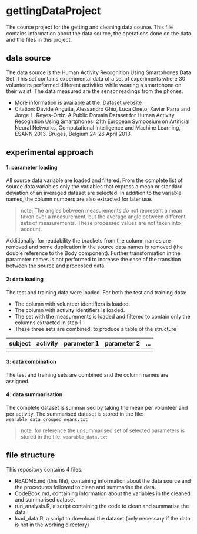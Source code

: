 # gettingDataProject
The course project for the getting and cleaning data course. This file contains information about the data source, the operations done on the data and the files in this project.

## data source

The data source is the Human Activity Recognition Using Smartphones Data Set. This set contains experimental data of a set of experiments where 30 volunteers performed different activities while wearing a smartphone on their waist. The data measured are the sensor readings from the phones. 
* More information is available at the: [Dataset website](http://archive.ics.uci.edu/ml/datasets/Human+Activity+Recognition+Using+Smartphones)
* Citation: Davide Anguita, Alessandro Ghio, Luca Oneto, Xavier Parra and Jorge L. Reyes-Ortiz. A Public Domain Dataset for Human Activity Recognition Using Smartphones. 21th European Symposium on Artificial Neural Networks, Computational Intelligence and Machine Learning, ESANN 2013. Bruges, Belgium 24-26 April 2013. 

## experimental approach

#### 1: parameter loading
All source data variable are loaded and filtered. From the complete list of source data variables only the variables that express a mean or standard deviation of an averaged dataset are selected. In addition to the variable names, the column numbers are also extracted for later use.

> note: The angles between measurements do not represent a mean taken over a measurement, but the average angle between different sets of measurements. These processed values are not taken into account.

Additionally, for readability the brackets from the column names are removed and some duplication in the source data names is removed (the double reference to the Body component). Further transformation in the parameter names is not performed to increase the ease of the transition between the source and processed data. 

#### 2: data loading
The test and training data were loaded. For both the test and training data:

*   The column with volunteer identifiers is loaded.
*   The column with activity identifiers is loaded.
*   The set with the measurements is loaded and filtered to contain only the columns extracted in step 1.
*   These three sets are combined, to produce a table of the structure

| subject | activity | parameter 1 | parameter 2 | ... |
|-----------|----------|-------------|-------------|-----|
|           |          |             |             |     |

#### 3: data combination
The test and training sets are combined and the column names are assigned.

#### 4: data summarisation
The complete dataset is summarised by taking the mean per volunteer and per activity. The summarised dataset is stored in the file: `wearable_data_grouped_means.txt`

> note: for reference the unsummarised set of selected parameters is stored in the file: `wearable_data.txt`

## file structure

This repository contains 4 files:
- README.md (this file), containing information about the data source and the procedures followed to clean and summarise the data.
- CodeBook.md, containing information about the variables in the cleaned and summarised dataset
- run_analysis.R, a script containing the code to clean and summarise the data
- load_data.R, a script to download the dataset (only necessary if the data is not in the working directory)
